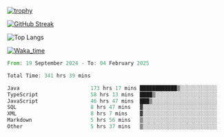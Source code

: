 <!--
**ren-joey/ren-joey** is a ✨ _special_ ✨ repository because its `README.md` (this file) appears on your GitHub profile.

Here are some ideas to get you started:

- 🔭 I’m currently working on ...
- 🌱 I’m currently learning ...
- 👯 I’m looking to collaborate on ...
- 🤔 I’m looking for help with ...
- 💬 Ask me about ...
- 📫 How to reach me: ...
- 😄 Pronouns: ...
- ⚡ Fun fact: ...
-->

[![trophy](https://github-profile-trophy.vercel.app/?username=ren-joey&theme=darkhub&column=5)](https://github.com/ren-joey)

[![GitHub Streak](https://streak-stats.demolab.com/?user=ren-joey&theme=dark)](https://github.com/ren-joey)

![Top Langs](https://github-readme-stats.vercel.app/api/top-langs?username=ren-joey&show_icons=true&layout=compact&locale=en&hide=html,CSS,scss,Pug,Twig&theme=dark)

[![Waka_time](https://github-readme-stats.vercel.app/api/wakatime?username=joeyren&theme=dark)](https://github.com/ren-joey)

<!--START_SECTION:waka-->

```rust
From: 19 September 2024 - To: 04 February 2025

Total Time: 341 hrs 39 mins

Java                       173 hrs 17 mins ████████████▒░░░░░░░░░░░░   49.90 %
TypeScript                 58 hrs 13 mins  ████▒░░░░░░░░░░░░░░░░░░░░   16.77 %
JavaScript                 46 hrs 47 mins  ███▒░░░░░░░░░░░░░░░░░░░░░   13.47 %
SQL                        8 hrs 47 mins   ▓░░░░░░░░░░░░░░░░░░░░░░░░   02.53 %
XML                        8 hrs 7 mins    ▓░░░░░░░░░░░░░░░░░░░░░░░░   02.34 %
Markdown                   5 hrs 56 mins   ▒░░░░░░░░░░░░░░░░░░░░░░░░   01.71 %
Other                      5 hrs 37 mins   ▒░░░░░░░░░░░░░░░░░░░░░░░░   01.62 %
```

<!--END_SECTION:waka-->
